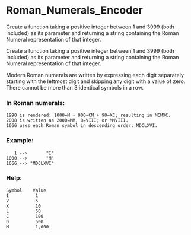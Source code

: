 # Roman_Numerals_Encoder
Create a function taking a positive integer between 1 and 3999 (both included) as its parameter and returning a string containing the Roman Numeral representation of that integer.


Create a function taking a positive integer between 1 and 3999 (both included) as its parameter and returning a string containing the Roman Numeral representation of that integer.

Modern Roman numerals are written by expressing each digit separately starting with the leftmost digit and skipping any digit with a value of zero. There cannot be more than 3 identical symbols in a row.

### In Roman numerals:

```
1990 is rendered: 1000=M + 900=CM + 90=XC; resulting in MCMXC.
2008 is written as 2000=MM, 8=VIII; or MMVIII.
1666 uses each Roman symbol in descending order: MDCLXVI.
```


### Example:

```
   1 -->       "I"
1000 -->       "M"
1666 --> "MDCLXVI"
```

### Help:

```
Symbol    Value
I          1
V          5
X          10
L          50
C          100
D          500
M          1,000
```
